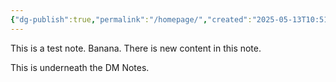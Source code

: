```yaml
---
{"dg-publish":true,"permalink":"/homepage/","created":"2025-05-13T10:51:18.252+02:00","updated":"2025-05-13T11:11:55.131+02:00"}
---
```


This is a test note. Banana. 
There is new content in this note. 

This is underneath the DM Notes.